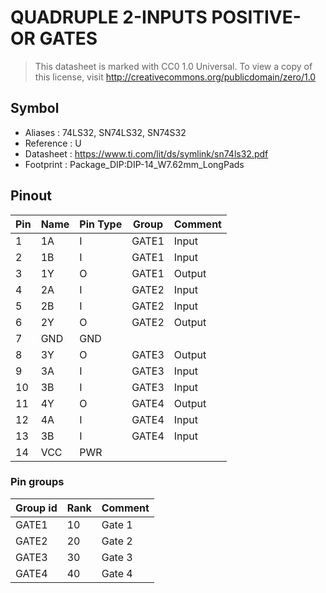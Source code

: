 # QUADRUPLE 2-INPUTS POSITIVE-OR GATES

> This datasheet is marked with CC0 1.0
> Universal. To view a copy of this license, visit
> http://creativecommons.org/publicdomain/zero/1.0

## Symbol

* Aliases : 74LS32, SN74LS32, SN74S32
* Reference : U
* Datasheet : https://www.ti.com/lit/ds/symlink/sn74ls32.pdf
* Footprint : Package_DIP:DIP-14_W7.62mm_LongPads

## Pinout

|Pin|Name|Pin Type|Group|Comment|
|---|---|---|---|---|
|1|1A|I|GATE1|Input|
|2|1B|I|GATE1|Input|
|3|1Y|O|GATE1|Output|
|4|2A|I|GATE2|Input|
|5|2B|I|GATE2|Input|
|6|2Y|O|GATE2|Output|
|7|GND|GND|||
|8|3Y|O|GATE3|Output|
|9|3A|I|GATE3|Input|
|10|3B|I|GATE3|Input|
|11|4Y|O|GATE4|Output|
|12|4A|I|GATE4|Input|
|13|3B|I|GATE4|Input|
|14|VCC|PWR|||


### Pin groups

|Group id|Rank|Comment|
|---|---|---|
|GATE1|10|Gate 1|
|GATE2|20|Gate 2|
|GATE3|30|Gate 3|
|GATE4|40|Gate 4|
